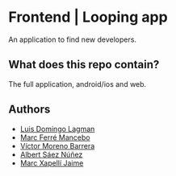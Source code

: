 # Frontend | Looping app

An application to find new developers.

## What does this repo contain?

The full application, android/ios and web.

## Authors

* [Luis Domingo Lagman](https://github.com/luis-domingo)
* [Marc Ferré Mancebo](https://github.com/MaFe1401)
* [Víctor Moreno Barrera](https://github.com/victormorenoo)
* [Albert Sáez Núñez](https://github.com/as43z)
* [Marc Xapellí Jaime](https://github.com/mxapelli)